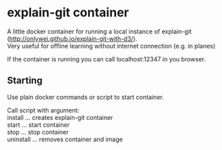 # explain-git container

A little docker container for running a local instance of explain-git (http://onlywei.github.io/explain-git-with-d3/). \
Very useful for offline learning without internet connection (e.g. in planes)


If the container is running you can call localhost:12347 in you browser.

## Starting
Use plain docker commands or script to start container.


Call script with argument: \
    install   ... creates explain-git container \
    start     ... start container \
    stop      ... stop container \
    uninstall ... removes container and image 